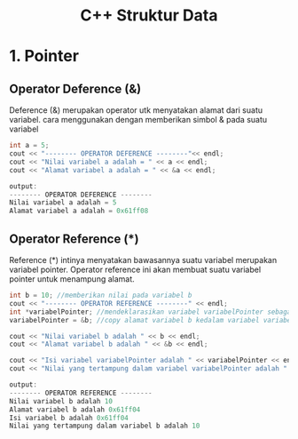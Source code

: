 <div align = "center">
  <h1> C++ Struktur Data </h1>
</div>

# 1. Pointer

## Operator Deference (&)

Deference (&) merupakan operator utk menyatakan alamat dari suatu variabel. cara menggunakan dengan memberikan simbol & pada suatu variabel
```cpp
int a = 5;
cout << "-------- OPERATOR DEFERENCE --------"<< endl;
cout << "Nilai variabel a adalah = " << a << endl;
cout << "Alamat variabel a adalah = " << &a << endl;

output:
-------- OPERATOR DEFERENCE --------
Nilai variabel a adalah = 5
Alamat variabel a adalah = 0x61ff08
```


## Operator Reference (*)
Reference (*) intinya menyatakan bawasannya suatu variabel merupakan variabel pointer. Operator	reference ini akan membuat suatu variabel pointer untuk menampung alamat.
```cpp
int b = 10; //memberikan nilai pada variabel b
cout << "-------- OPERATOR REFERENCE --------" << endl;
int *variabelPointer; //mendeklarasikan variabel variabelPointer sebagai pointer
variabelPointer = &b; //copy alamat variabel b kedalam variabel variabelPointer

cout << "Nilai variabel b adalah " << b << endl;
cout << "Alamat variabel b adalah " << &b << endl;

cout << "Isi variabel variabelPointer adalah " << variabelPointer << endl;
cout << "Nilai yang tertampung dalam variabel variabelPointer adalah " << *variabelPointer << endl;

output:
-------- OPERATOR REFERENCE --------
Nilai variabel b adalah 10
Alamat variabel b adalah 0x61ff04
Isi variabel b adalah 0x61ff04
Nilai yang tertampung dalam variabel b adalah 10
```
